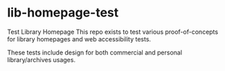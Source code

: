# lib-homepage-test
Test Library Homepage
This repo exists to test various proof-of-concepts for library homepages and web accessibility tests.

These tests include design for both commercial and personal library/archives usages.  
